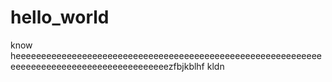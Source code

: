# hello_world
know heeeeeeeeeeeeeeeeeeeeeeeeeeeeeeeeeeeeeeeeeeeeeeeeeeeeeeeeeeeeeeeeeeeeeeeeeeeeeeeeeeeeeeeeeeezfbjkblhf
kldn
